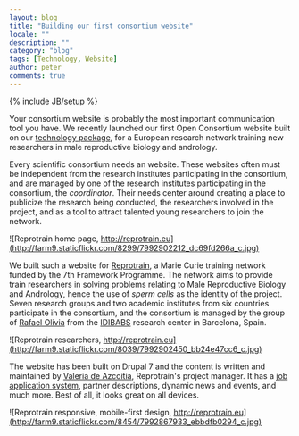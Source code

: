 ```yaml
---
layout: blog
title: "Building our first consortium website"
locale: ""
description: ""
category: "blog"
tags: [Technology, Website]
author: peter 
comments: true
---
```

{% include JB/setup %}

<p class="lead">Your consortium website is probably the most important communication tool you have. We recently launched our first Open Consortium website built on our <a href="/technology.html">technology package</a>, for a European research network training new researchers in male reproductive biology and andrology.</p> 

Every scientific consortium needs an website. These websites often must be independent from the research institutes participating in the consortium, and are managed by one of the research institutes participating in the consortium, the _coordinator_. Their needs center around creating a place to publicize the research being conducted, the researchers involved in the project, and as a tool to attract talented young researchers to join the network.

![Reprotrain home page, http://reprotrain.eu](http://farm9.staticflickr.com/8299/7992902212_dc69fd266a_c.jpg)

We built such a website for <a href="http://reprotrain.eu" target="_blank">Reprotrain</a>, a Marie Curie training network funded by the 7th Framework Programme. The network aims to provide train researchers in solving problems relating to Male Reproductive Biology and Andrology, hence the use of _sperm cells_ as the identity of the project. Seven research groups and two academic institutes from six countries participate in the consortium, and the consortium is managed by the group of <a href="#">Rafael Olivia</a> from the <a href="http://www.idibaps.org" target="_blank">IDIBABS</a> research center in Barcelona, Spain.

![Reprotrain researchers, http://reprotrain.eu](http://farm9.staticflickr.com/8039/7992902450_bb24e47cc6_c.jpg)

The website has been built on Drupal 7 and the content is written and maintained by <a href="http://reprotrain.eu/contact" target="_blank">Valeria de Azcoitia</a>, Reprotrain's project manager. It has a [job application system](http://reprotrain.eu/jobs), partner descriptions, dynamic news and events, and much more. Best of all, it looks great on all devices.

![Reprotrain responsive, mobile-first design, http://reprotrain.eu](http://farm9.staticflickr.com/8454/7992867933_ebbdfb0294_c.jpg)

<!-- The website has  -->




<!-- http://blog.hospitalclinic.org/en/2012/06/reprotrain-nova-generacio-investigadors-biologia-reproductiva-masculina-i-andrologia/ -->

  


<!-- another one for the CRG. ...

NETWORK
publications
... -->




<!-- [IDIBAPS](http://www.idibaps.org/), 

The website should explain the scientific mission of the project, the researchers involved, and the network that is built to conduct the scientific research.

Open Consortium's technology includes the design an

Building these sites has been a lot of fun, thanks to the enthusiasm of Veronica Raker
  
  specializes in building good-looking, feature-rich websites for your scientific consortium, so you can focus on what you are good at and not worry about your website.</p> 

As the consortium coordinator, you would use your website to show new publications, coverage in the press, and announce events like your next consortium meeting. As a consortium partner, you would use it to advertise yourself and your science topics, and look for pre- and postdoctoral candidates to join your lab. And as a visitor, you would use it to learn about the work the consortium is doing. Similar requirements shared by every scientific consortium. That is why Open Consortium has built a website template that addresses all this needs and is easily managed by yourself, not requiring technical expertise. -->





<!-- #### Hire the best people -->

<!-- Publish in Nature Jobs, ... etc. -->

<!-- #### Looks good everywhere -->

<!-- pic of the site on the three devices -->

<!-- #### Built using open-source technologies -->

<!-- Built on [Drupal 7](http://drupal.org), the [hottest web content system in education today](https://www.acquia.com/five-data-sheets-promoting-drupal), the website can be extended with some of the 5000+ available modules. And probably your institution has someone that is skilled in Drupal to help you out with your technical needs.  -->

<!-- Interested? Then please don't hesitate to [contact us](http://localhost:4000/contact.html).

We are working on releasing  -->

<!-- BLA B -->

<!-- put pics here from the 3 sites we built, and discuss a bit their features -->